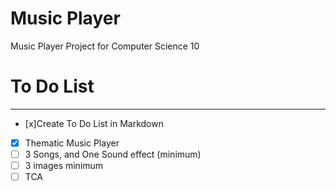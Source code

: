 # Music Player
Music Player Project for Computer Science 10

# To Do List


---
- [x]Create To Do List in Markdown
- [x] Thematic Music Player
- [ ] 3 Songs, and One Sound effect (minimum)
- [ ] 3 images minimum
- [ ] TCA
